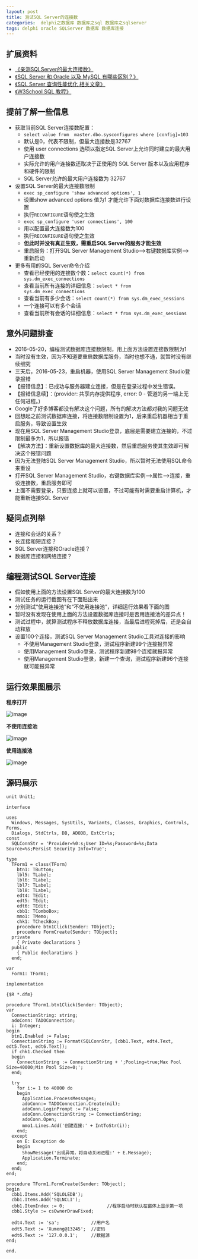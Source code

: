 ```yaml
---
layout: post
title: 测试SQL Server的连接数
categories:  delphi之数据库 数据库之sql 数据库之sqlserver
tags: delphi oracle SQLServer 数据库 数据库连接  
---
```


## 扩展资料

* [《亲测SQLServer的最大连接数》](http://www.cnblogs.com/wlb/archive/2012/04/08/2437617.html)
* [《SQL Server 和 Oracle 以及 MySQL 有哪些区别？》](https://www.zhihu.com/question/19866767)
* [《SQL Server 查询性能优化 相关文章》](http://www.cnblogs.com/xcsn/p/4929724.html)
* [《W3School SQL 教程》](http://www.w3school.com.cn/sql/index.asp)

## 提前了解一些信息

* 获取当前SQL Server连接数配置：
  * `select value from  master.dbo.sysconfigures where [config]=103`
  * 默认是0，代表不限制，但最大连接数是32767
  * 使用 user connections 选项以指定SQL Server上允许同时建立的最大用户连接数
  * 实际允许的用户连接数还取决于正使用的 SQL Server 版本以及应用程序和硬件的限制
  * SQL Server允许的最大用户连接数为 32767
* 设置SQL Server的最大连接数限制
  * `exec sp_configure 'show advanced options', 1` 
  * 设置show advanced options 值为1 才能允许下面对数据库连接数进行设置
  * 执行`RECONFIGURE`语句使之生效
  * `exec sp_configure 'user connections', 100`
  * 用以配置最大连接数为100
  * 执行`RECONFIGURE`语句使之生效
  * **但此时并没有真正生效，需重启SQL Server的服务才能生效**
  * 重启服务：打开SQL Server Management Studio-->右键数据库实例-->重新启动
* 更多有用的SQL Server命令介绍
  * 查看已经使用的连接数个数：`select count(*) from sys.dm_exec_connections`
  * 查看当前所有连接的详细信息：`select * from sys.dm_exec_connections`
  * 查看当前有多少会话：`select count(*) from sys.dm_exec_sessions`
  * 一个连接可以有多个会话
  * 查看当前所有会话的详细信息：`select * from sys.dm_exec_sessions`

## 意外问题排查

* 2016-05-20，编程测试数据库连接数限制，用上面方法设置连接数限制为1
* 当时没有生效，因为不知道要重启数据库服务，当时也想不通，就暂时没有继续细究
* 三天后，2016-05-23，重启机器，使用SQL Server Management Studio登录报错
* 【报错信息】：已成功与服务器建立连接，但是在登录过程中发生错误。 
* 【报错信息续】：(provider: 共享内存提供程序, error: 0 - 管道的另一端上无任何进程。)
* Google了好多博客都没有解决这个问题，所有的解决方法都对我的问题无效
* 回想起之前测试数据库连接，将连接数限制设置为1，后来重启机器相当于重启服务，导致设置生效
* 现在用SQL Server Management Studio登录，底层是需要建立连接的，不过限制最多为1，所以报错
* 【解决方法】：重新设置数据库的最大连接数，然后重启服务使其生效即可解决这个报错问题
* 因为无法登陆SQL Server Management Studio，所以暂时无法使用SQL命令来重设
* 打开SQL Server Management Studio，右键数据库实例-->属性-->连接，重设连接数，重启服务即可
* 上面不需要登录，只要连接上就可以设置，不过可能有时需要重启计算机，才能重新连接SQL Server

## 疑问点列举

* 连接和会话的关系？
* 长连接和短连接？
* SQL Server连接和Oracle连接？
* 数据库连接和网络连接？

## 编程测试SQL Server连接

* 假如使用上面的方法设置SQL Server的最大连接数为100
* 测试任务的运行截图有在下面贴出来
* 分别测试“使用连接池”和“不使用连接池”，详细运行效果看下面的图
* 暂时没有发现在使用上面的方法设置数据库连接时是否用连接池的差异点！
* 测试过程中，就算测试程序不释放数据库连接，当最后进程死掉后，还是会自动释放
* 设置100个连接，测试SQL Server Management Studio工具对连接的影响
  * 不使用Management Studio登录，测试程序新建99个连接报异常
  * 使用Management Studio登录，测试程序新建98个连接就报异常
  * 使用Management Studio登录，新建一个查询，测试程序新建96个连接就可能报异常

## 运行效果图展示

**程序打开**

![image](../media/image/2016-06-06/1.png)

**不使用连接池**

![image](../media/image/2016-06-06/2.png)

**使用连接池**

![image](../media/image/2016-06-06/3.png)

## 源码展示

```
unit Unit1;

interface

uses
  Windows, Messages, SysUtils, Variants, Classes, Graphics, Controls, Forms,
  Dialogs, StdCtrls, DB, ADODB, ExtCtrls;
const
  SQLConnStr = 'Provider=%0:s;User ID=%s;Password=%s;Data Source=%s;Persist Security Info=True';

type
  TForm1 = class(TForm)
    btn1: TButton;
    lbl5: TLabel;
    lbl6: TLabel;
    lbl7: TLabel;
    lbl8: TLabel;
    edt4: TEdit;
    edt5: TEdit;
    edt6: TEdit;
    cbb1: TComboBox;
    mmo1: TMemo;
    chk1: TCheckBox;
    procedure btn1Click(Sender: TObject);
    procedure FormCreate(Sender: TObject);
  private
    { Private declarations }
  public
    { Public declarations }
  end;

var
  Form1: TForm1;

implementation

{$R *.dfm}

procedure TForm1.btn1Click(Sender: TObject);
var
  ConnectionString: string;
  adoConn: TADOConnection;
  i: Integer;
begin
  btn1.Enabled := False;
  ConnectionString := Format(SQLConnStr, [cbb1.Text, edt4.Text, edt5.Text, edt6.Text]);
  if chk1.Checked then
  begin
    ConnectionString := ConnectionString + ';Pooling=true;Max Pool Size=40000;Min Pool Size=0;';
  end;

  try
    for i:= 1 to 40000 do
    begin
      Application.ProcessMessages;
      adoConn:= TADOConnection.Create(nil);
      adoConn.LoginPrompt := False;
      adoConn.ConnectionString := ConnectionString;
      adoConn.Open;
      mmo1.Lines.Add('创建连接:' + IntToStr(i));
    end;
  except
    on E: Exception do
    begin
      ShowMessage('出现异常，将自动关闭进程:' + E.Message);
      Application.Terminate;
    end;
  end;
end;

procedure TForm1.FormCreate(Sender: TObject);
begin
  cbb1.Items.Add('SQLOLEDB');
  cbb1.Items.Add('SQLNCLI');
  cbb1.ItemIndex := 0;                //程序启动时默认在窗体上显示第一项
  cbb1.Style := csOwnerDrawFixed;

  edt4.Text := 'sa';            //用户名
  edt5.Text := 'Xumeng@13245';  //密码
  edt6.Text := '127.0.0.1';     //数据源
end;

end.
```
